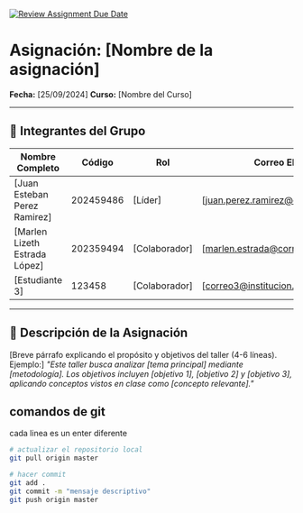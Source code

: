 [![Review Assignment Due Date](https://classroom.github.com/assets/deadline-readme-button-22041afd0340ce965d47ae6ef1cefeee28c7c493a6346c4f15d667ab976d596c.svg)](https://classroom.github.com/a/lEw1Qm1j)
# Asignación: [Nombre de la asignación]

**Fecha:** [25/09/2024]
**Curso:** [Nombre del Curso]

---

## 👥 Integrantes del Grupo

| Nombre Completo               | Código    | Rol             | Correo Electrónico                         |
|-------------------------------|-----------|-----------------|--------------------------------------------|
| [Juan Esteban Perez Ramirez]  | 202459486 | [Líder]         | [juan.perez.ramirez@correounivalle.edu.co] |
| [Marlen Lizeth Estrada López] | 202359494 | [Colaborador]   | [marlen.estrada@correounivalle.edu.co]     |
| [Estudiante 3]                | 123458    | [Colaborador]   | [correo3@institucion.edu]                  |

---

## 📌 Descripción de la Asignación

[Breve párrafo explicando el propósito y objetivos del taller (4-6 líneas). Ejemplo:]
_"Este taller busca analizar [tema principal] mediante [metodología]. Los objetivos incluyen [objetivo 1], [objetivo 2] y [objetivo 3], aplicando conceptos vistos en clase como [concepto relevante]."_

## comandos de git
cada linea es un enter diferente
```bash
# actualizar el repositorio local
git pull origin master

# hacer commit
git add .
git commit -m "mensaje descriptivo"
git push origin master
```